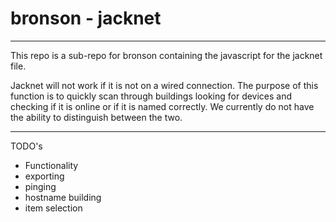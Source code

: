 # bronson - jacknet

---

This repo is a sub-repo for bronson containing the javascript for the jacknet file.

Jacknet will not work if it is not on a wired connection.
The purpose of this function is to quickly scan through buildings looking for devices and checking if it is online or if it is named correctly.
We currently do not have the ability to distinguish between the two.

---

TODO's

- Functionality
- exporting
- pinging
- hostname building
- item selection

